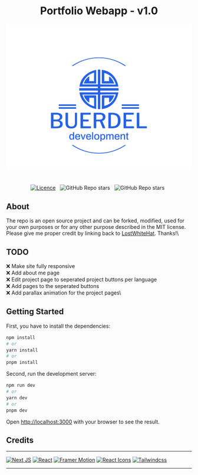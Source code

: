 <h1 align="center">
    Portfolio Webapp - v1.0
</h1>
<div align="center">
    <img src="./public/images/logo-no-background.svg"/>
</div>


#  
<center>

[![Licence](https://img.shields.io/github/license/Ileriayo/markdown-badges?style=for-the-badge)](./LICENSE) &nbsp;
![GitHub Repo stars](https://img.shields.io/github/stars/LostWhiteHat/portfolio?color=red&logo=github&style=for-the-badge) &nbsp;
![GitHub Repo stars](https://img.shields.io/github/forks/LostWhiteHat/portfolio?color=red&logo=github&style=for-the-badge) &nbsp;

</center>


## About
The repo is an open source project and can be forked, modified, used for your own purposes or for any other purpose described in the MIT license. Please give me proper credit by linking back to [LostWhiteHat](https://github.com/LostWhiteHat/next-webapp). Thanks!\


## TODO
❌ Make site fully responsive\
❌ Add about me page\
❌ Edit project page to seperated project buttons per language\
❌ Add pages to the seperated buttons\
❌ Add parallax animation for the project pages\


## Getting Started

First, you have to install the dependencies:

```bash
npm install
# or
yarn install
# or
pnpm install
```

Second, run the development server:

```bash
npm run dev
# or
yarn dev
# or
pnpm dev
```

Open [http://localhost:3000](http://localhost:3000) with your browser to see the result.

## Credits
___
[![Next JS](https://img.shields.io/badge/Next-black?style=for-the-badge&logo=next.js&logoColor=white)](https://github.com/vercel/next.js/)
[![React](https://img.shields.io/badge/react-%2320232a.svg?style=for-the-badge&logo=react&logoColor=%2361DAFB)](https://github.com/facebook/react)
[![Framer Motion](https://img.shields.io/badge/Framer-black?style=for-the-badge&logo=framer&logoColor=white)](https://github.com/framer/motion)
[![React Icons](https://img.shields.io/badge/React%20Icons-red?style=for-the-badge&logo=react&logoColor=black)](https://github.com/react-icons/react-icons)
[![Tailwindcss](https://img.shields.io/badge/Tailwindcss-blue?style=for-the-badge&logo=tailwindcss&logoColor=marine)](https://github.com/tailwindlabs/tailwindcss)
___











